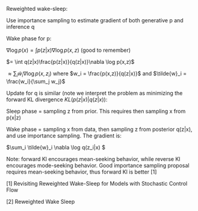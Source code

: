 Reweighted wake-sleep:

Use importance sampling to estimate gradient of both generative p and inference q

Wake phase for p:

$\nabla{\log p(x)} = \int p(z|x) \nabla \log p(x,z)$ (good to remember)

$= \int q(z|x)\frac{p(z|x)}{q(z|x)}\nabla \log p(x,z)$

$\approx \sum_i \tilde{w}_i \nabla \log p(x,z_i)$ where $w_i = \frac{p(x,z)}{q(z|x)}$ and $\tilde{w}_i = \frac{w_i}{\sum_j w_j}$

Update for q is similar (note we interpret the problem as minimizing the forward KL divergence $KL(p(z|x)|q(z|x))$:

Sleep phase = sampling z from prior. This requires then sampling x from p(x|z)

Wake phase = sampling x from data, then sampling z from posterior q(z|x), and use importance sampling. The gradient is:

$\sum_i \tilde{w}_i \nabla \log q(z_i|x) $

Note: forward Kl encourages mean-seeking behavior, while reverse Kl encourages mode-seeking behavior. Good importance sampling proposal requires mean-seeking behavior, thus forward Kl is better [1]



[1] Revisiting Reweighted Wake-Sleep for Models with Stochastic Control Flow

[2] Reweighted Wake Sleep

